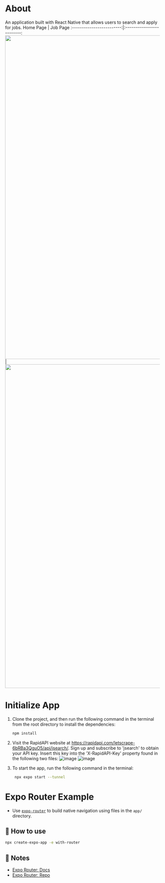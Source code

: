 # About
An application built with React Native that allows users to search and apply for jobs.
Home Page                  |  Job Page
:-------------------------:|:-------------------------:
<img src ="https://github.com/luualan/search-jobs-mobile-app/assets/59902126/ece3ad58-fe94-4d53-8129-2a135f8020da" width="800" height="1050"> | <img src ="https://github.com/luualan/search-jobs-mobile-app/assets/59902126/8fe8eff0-0bf5-4681-9678-e6124d183efb" width="800" height="1050"> 



# Initialize App
1. Clone the project, and then run the following command in the terminal from the root directory to install the dependencies:
    ```sh
    npm install
    ```
 
3. Visit the RapidAPI website at https://rapidapi.com/letscrape-6bRBa3QguO5/api/jsearch/. Sign up and subscribe to 'jsearch' to obtain your API key. Insert this key into the 'X-RapidAPI-Key' property found in the following two files: 
![image](https://github.com/luualan/search-jobs-mobile-app/assets/59902126/ab53bca3-9ca9-4ca4-b1a0-7807bcebdf3c)
![image](https://github.com/luualan/search-jobs-mobile-app/assets/59902126/b11b4217-bae9-40e5-b56b-06acbed76226)

5. To start the app, run the following command in the terminal:
   ```sh
    npx expo start --tunnel
    ```
   
# Expo Router Example
- Use [`expo-router`](https://expo.github.io/router) to build native navigation using files in the `app/` directory.

## 🚀 How to use

```sh
npx create-expo-app -e with-router
```

## 📝 Notes

- [Expo Router: Docs](https://expo.github.io/router)
- [Expo Router: Repo](https://github.com/expo/router)
